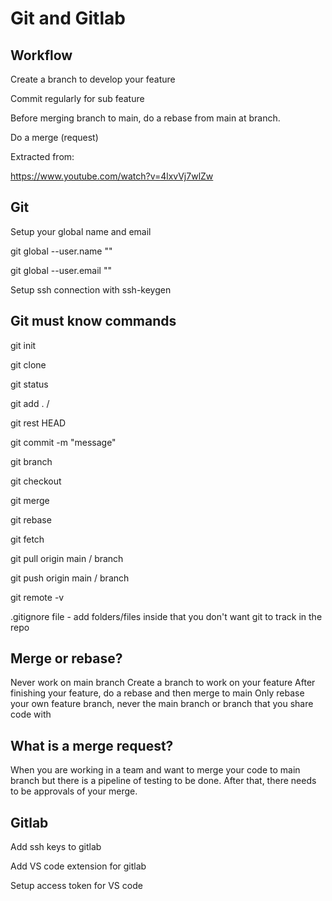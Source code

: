 # Git and Gitlab

## Workflow

Create a branch to develop your feature

Commit regularly for sub feature

Before merging branch to main, do a rebase from main at branch.

Do a merge (request)

Extracted from:

https://www.youtube.com/watch?v=4lxvVj7wlZw

## Git

Setup your global name and email

git global --user.name "<name>"

git global --user.email "<email>"

Setup ssh connection with ssh-keygen

## Git must know commands

git init

git clone <url>

git status

git add . / <filename>

git rest HEAD <filename>

git commit -m "message"

git branch <new branch name>

git checkout <branch name>

git merge <branch>

git rebase <branch>

git fetch

git pull origin main / branch

git push origin main / branch

git remote -v

.gitignore file - add folders/files inside that you don't want git to track in the repo

## Merge or rebase? 

Never work on main branch
Create a branch to work on your feature
After finishing your feature, do a rebase and then merge to main
Only rebase your own feature branch, never the main branch or branch that you share code with

## What is a merge request?

When you are working in a team and want to merge your code to main branch but there is a pipeline of testing to be done. After that, there needs to be approvals of your merge.

## Gitlab

Add ssh keys to gitlab

Add VS code extension for gitlab

Setup access token for VS code
